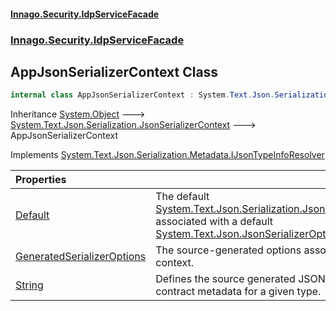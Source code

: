 #### [Innago\.Security\.IdpServiceFacade](../../../../index.md 'index')
### [Innago\.Security\.IdpServiceFacade](../index.md 'Innago\.Security\.IdpServiceFacade')

## AppJsonSerializerContext Class

```csharp
internal class AppJsonSerializerContext : System.Text.Json.Serialization.JsonSerializerContext, System.Text.Json.Serialization.Metadata.IJsonTypeInfoResolver
```

Inheritance [System\.Object](https://learn.microsoft.com/en-us/dotnet/api/system.object 'System\.Object') &#129106; [System\.Text\.Json\.Serialization\.JsonSerializerContext](https://learn.microsoft.com/en-us/dotnet/api/system.text.json.serialization.jsonserializercontext 'System\.Text\.Json\.Serialization\.JsonSerializerContext') &#129106; AppJsonSerializerContext

Implements [System\.Text\.Json\.Serialization\.Metadata\.IJsonTypeInfoResolver](https://learn.microsoft.com/en-us/dotnet/api/system.text.json.serialization.metadata.ijsontypeinforesolver 'System\.Text\.Json\.Serialization\.Metadata\.IJsonTypeInfoResolver')

| Properties | |
| :--- | :--- |
| [Default](Default.md 'Innago\.Security\.IdpServiceFacade\.AppJsonSerializerContext\.Default') | The default [System\.Text\.Json\.Serialization\.JsonSerializerContext](https://learn.microsoft.com/en-us/dotnet/api/system.text.json.serialization.jsonserializercontext 'System\.Text\.Json\.Serialization\.JsonSerializerContext') associated with a default [System\.Text\.Json\.JsonSerializerOptions](https://learn.microsoft.com/en-us/dotnet/api/system.text.json.jsonserializeroptions 'System\.Text\.Json\.JsonSerializerOptions') instance\. |
| [GeneratedSerializerOptions](GeneratedSerializerOptions.md 'Innago\.Security\.IdpServiceFacade\.AppJsonSerializerContext\.GeneratedSerializerOptions') | The source\-generated options associated with this context\. |
| [String](String.md 'Innago\.Security\.IdpServiceFacade\.AppJsonSerializerContext\.String') | Defines the source generated JSON serialization contract metadata for a given type\. |
